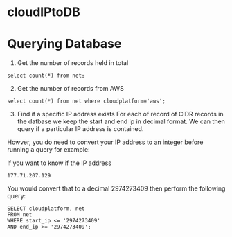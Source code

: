 # cloudIPtoDB


# Querying Database

1. Get the number of records held in total

```
select count(*) from net;
```

2. Get the number of records from AWS

```
select count(*) from net where cloudplatform='aws';
```
3. Find if a specific IP address exists
For each of record of CIDR records in the datbase we keep the start and end ip in decimal format.  We can then query if a particular IP address is contained.

Howver, you do need to convert your IP address to an integer before running a query for example:

If you want to know if the IP address 
```
177.71.207.129
```

You would convert that to a decimal 2974273409 then perform the following query:

```
SELECT cloudplatform, net 
FROM net 
WHERE start_ip <= '2974273409'
AND end_ip >= '2974273409';
```